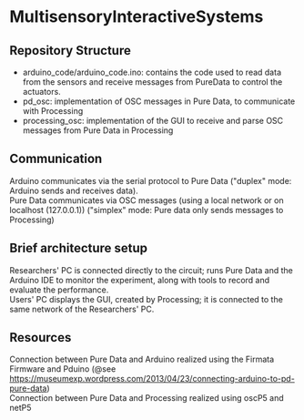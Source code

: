 # MultisensoryInteractiveSystems

## Repository Structure

- arduino_code/arduino_code.ino: contains the code used to read data from the sensors and receive messages from PureData to control the actuators.
- pd_osc: implementation of OSC messages in Pure Data, to communicate with Processing
- processing_osc: implementation of the GUI to receive and parse OSC messages from Pure Data in Processing

## Communication

Arduino communicates via the serial protocol to Pure Data ("duplex" mode: Arduino sends and receives data).  
Pure Data communicates via OSC messages (using a local network or on localhost (127.0.0.1)) ("simplex" mode: Pure data only sends messages to Processing)

## Brief architecture setup

Researchers' PC is connected directly to the circuit; runs Pure Data and the Arduino IDE to monitor the experiment, along with tools to record and evaluate the performance.  
Users' PC displays the GUI, created by Processing; it is connected to the same network of the Researchers' PC.

## Resources

Connection between Pure Data and Arduino realized using the Firmata Firmware and Pduino (@see https://museumexp.wordpress.com/2013/04/23/connecting-arduino-to-pd-pure-data)  
Connection between Pure Data and Processing realized using oscP5 and netP5

